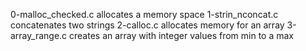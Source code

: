 0-malloc_checked.c allocates a memory space
1-strin_nconcat.c concatenates two strings
2-calloc.c allocates memory for an array
3-array_range.c creates an array with integer values from min to a max
